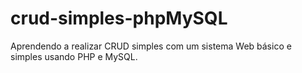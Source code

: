 # crud-simples-phpMySQL
Aprendendo a realizar CRUD simples com um sistema Web básico e simples usando PHP e MySQL.
